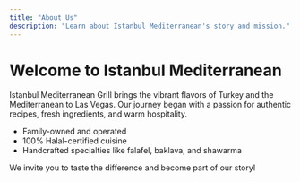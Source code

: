 ```yaml
---
title: "About Us"
description: "Learn about Istanbul Mediterranean's story and mission."
---
```


# Welcome to Istanbul Mediterranean

Istanbul Mediterranean Grill brings the vibrant flavors of Turkey and the Mediterranean to Las Vegas. Our journey began with a passion for authentic recipes, fresh ingredients, and warm hospitality.

- Family-owned and operated
- 100% Halal-certified cuisine
- Handcrafted specialties like falafel, baklava, and shawarma

We invite you to taste the difference and become part of our story!
